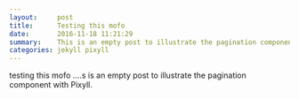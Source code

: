 ```yaml
---
layout:     post
title:      Testing this mofo
date:       2016-11-18 11:21:29
summary:    This is an empty post to illustrate the pagination component with Pixyll.
categories: jekyll pixyll
---
```


testing this mofo ....s is an empty post to illustrate the pagination component with Pixyll.
